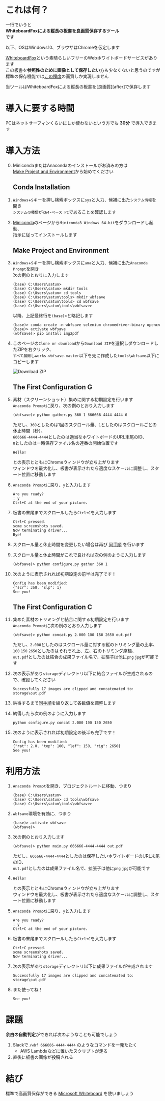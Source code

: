 # これは何？

一行でいうと  
**WhiteboardFoxによる縦長の板書を良画質保存するツール**  
です

以下、OSはWindows10、ブラウザはChromeを仮定します

[WhiteboardFox][WhiteboardFox]という素晴らしいフリーのWebホワイトボードサービスがあります  
この板書を**参照性のために画像として保存したい**方も少なくないと思うのですが  
標準の保存機能では[この程度][before]の画質しか実現しません

当ツールはWhiteboardFoxによる縦長の板書を[良画質][after]で保存します

# 導入に要する時間

PCはネットサーフィンくらいにしか使わないという方でも **30分** で導入できます

# 導入方法

0.  MinicondaまたはAnacondaのインストールがお済みの方は  
    [Make Project and Environment](#make-project-and-environment)から始めてください

    ## Conda Installation

2.  `Windows`+`S`キーを押し検索ボックスに`sys`と入力、候補に出た`システム情報`を開き  
    `システムの種類`が`x64-ベース PC`であることを確認します

3.  [Miniconda][Miniconda]のページから`Miniconda3 Windows 64-bit`をダウンロードし起動、  
    指示に従ってインストールします

    ## Make Project and Environment

4.  `Windows`+`S`キーを押し検索ボックスに`ana`と入力、候補に出た`Anaconda Prompt`を開き  
    次の例のとおりに入力します
    ```
    (base) C:\Users\satun>
    (base) C:\Users\satun> mkdir tools
    (base) C:\Users\satun> cd tools
    (base) C:\Users\satun\tools> mkdir wbfsave
    (base) C:\Users\satun\tools> cd wbfsave
    (base) C:\Users\satun\tools\wbfsave>
    ```
    以降、上記最終行を`(base)>`と略記します
    ```
    (base)> conda create -n wbfsave selenium chromedriver-binary opencv 
    (base)> activate wbfsave
    (wbfsave)> pip install img2pdf
    ```

5.  このページの`Clone or download`から`Download ZIP`を選択しダウンロードしたZIPを右クリック、  
    `すべて展開`し`works-wbfsave-master`以下を先に作成した`tools\wbfsave`以下にコピーします

    ![Download ZIP](images/download_zip.PNG)

    ## The First Configuration G

6.  素材（スクリーンショット）集めに関する初期設定を行います  
    `Anaconda Prompt`に戻り、次の例のとおり入力します
    ```
    (wbfsave)> python gather.py 360 1 666666-4444-4444 0
    ```
    ただし、`360`としたのは1回のスクロール量、`1`としたのはスクロールごとの休止時間（秒）、  
    `666666-4444-4444`としたのは適当なホワイトボードのURL末尾のID、  
    `0`としたのは一時保存ファイル名の連番の開始位置です
    ```
    Hello!
    ```
    との表示とともにChromeウィンドウが立ち上がります  
    ウィンドウを最大化し、板書が表示されたら適度なスケールに調整し、スタート位置に移動します

7.  `Anaconda Prompt`に戻り、`y`と入力します
    ```
    Are you ready?
    : y
    Ctrl+C at the end of your picture.
    ```

8.  板書の末尾までスクロールしたら`Ctrl+C`を入力します
    ```
    Ctrl+C pressed.
    some screenshots saved.
    Now terminating driver...
    Bye!
    ```

9.  スクロール量と休止時間を変更したい場合は再び
    [同手順](#the-first-configuration-g)
    を行います
    
10. スクロール量と休止時間がこれで良ければ次の例のように入力します
    ```
    (wbfsave)> python configure.py gather 360 1
    ```

11. 次のように表示されれば初期設定の前半は完了です！
    ```
    Config has been modified:
    {"scr": 360, "slp": 1}
    See you!
    ```

    ## The First Configuration C

12. 集めた素材のトリミングと結合に関する初期設定を行います  
    `Anaconda Prompt`に次の例のとおり入力します
    ```
    (wbfsave)> python concat.py 2.000 100 150 2650 out.pdf
    ```
    ただし、`2.000`としたのはスクロール量に対する縦のトリミング量の比率、  
    `100` `150` `2650`としたのはそれぞれ上、左、右のトリミング座標、    
    `out.pdf`としたのは結合の成果ファイル名で、拡張子は他に`png` `jpg`が可能です

13. 次の表示があり`storage`ディレクトリ以下に結合ファイルが生成されるので、確認してください
    ```
    Successfully 17 images are clipped and concatenated to:
    storage\out.pdf
    ```

14. 納得するまで[同手順](#the-first-configuration-c)を繰り返して各数値を調整します

15. 納得したら次の例のように入力します
    ```
    python configure.py concat 2.000 100 150 2650
    ```

16. 次のように表示されれば初期設定の後半も完了です！
    ```
    Config has been modified:
    {"rat": 2.0, "top": 100, "lef": 150, "rig": 2650}
    See you!
    ```

# 利用方法

1. `Anaconda Prompt`を開き、プロジェクトルートに移動、つまり
    ```
    (base) C:\Users\satun>
    (base) C:\Users\satun> cd tools\wbfsave
    (base) C:\Users\satun\tools\wbfsave>
    ```

1. `wbfsave`環境を有効に、つまり
    ```
    (base)> activate wbfsave
    (wbfsave)> 
    ```

1.  次の例のとおり入力します
    ```
    (wbfsave)> python main.py 666666-4444-4444 out.pdf 
    ```
    ただし、`666666-4444-4444`としたのは保存したいホワイトボードのURL末尾のID、  
    `out.pdf`としたのは成果ファイル名で、拡張子は他に`png` `jpg`が可能です

1.  ```
    Hello!
    ```
    との表示とともにChromeウィンドウが立ち上がります  
    ウィンドウを最大化し、板書が表示されたら適度なスケールに調整し、スタート位置に移動します

1.  `Anaconda Prompt`に戻り、`y`と入力します
    ```
    Are you ready?
    : y
    Ctrl+C at the end of your picture.
    ```

1.  板書の末尾までスクロールしたら`Ctrl+C`を入力します
    ```
    Ctrl+C pressed.
    some screenshots saved.
    Now terminating driver...
    ```

1.  次の表示があり`storage`ディレクトリ以下に成果ファイルが生成されます
    ```
    Successfully 17 images are clipped and concatenated to:
    storage\out.pdf
    ```

1.  また使ってね！
    ```
    See you!
    ```
   
# 課題

**余白の自動判定**ができれば次のようなことも可能でしょう
1. Slackで `/wbf 666666-4444-4444` のようなコマンドを一発たたく
   * AWS Lambdaなどに置いたスクリプトが走る
2. 直後に板書の画像が投稿される

# 結び

標準で高画質保存ができる [Microsoft Whiteboard][Microsoft Whiteboard] を使いましょう

[WhiteboardFox]:https://whiteboardfox.com/
[before]:images/before.png
[Miniconda]:https://docs.conda.io/en/latest/miniconda.html
[Microsoft Whiteboard]:https://products.office.com/ja-jp/microsoft-whiteboard/digital-whiteboard-app

